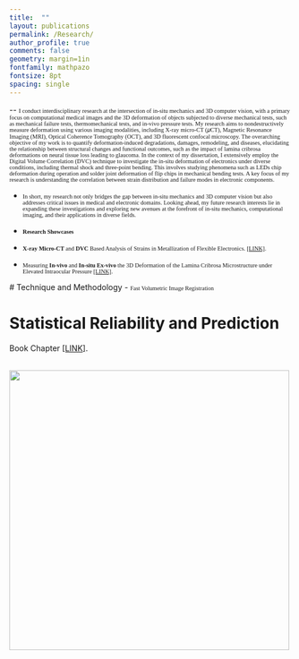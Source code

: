 ```yaml
---
title:  ""
layout: publications
permalink: /Research/
author_profile: true
comments: false
geometry: margin=1in
fontfamily: mathpazo
fontsize: 8pt
spacing: single
---
```


-- <span style="font-family:Times New Roman; font-size:0.75em;"> I conduct interdisciplinary research at the intersection of in-situ mechanics and 3D computer vision, with a primary focus on computational medical images and the 3D deformation of objects subjected to diverse mechanical tests, such as mechanical failure tests, thermomechanical tests, and in-vivo pressure tests. My research aims to nondestructively measure deformation using various imaging modalities, including X-ray micro-CT (𝜇CT), Magnetic Resonance Imaging (MRI), Optical Coherence Tomography (OCT), and 3D fluorescent confocal microscopy. The overarching objective of my work is to quantify deformation-induced degradations, damages, remodeling, and diseases, elucidating the relationship between structural changes and functional outcomes, such as the impact of lamina cribrosa deformations on neural tissue loss leading to glaucoma. In the context of my dissertation, I extensively employ the Digital Volume Correlation (DVC) technique to investigate the in-situ deformation of electronics under diverse conditions, including thermal shock and three-point bending. This involves studying phenomena such as LEDs chip deformation during operation and solder joint deformation of flip chips in mechanical bending tests. A key focus of my research is understanding the correlation between strain distribution and failure modes in electronic components.  </span>
- <span style="font-family:Times New Roman; font-size:0.75em;"> In short, my research not only bridges the gap between in-situ mechanics and 3D computer vision but also addresses critical issues in medical and electronic domains. Looking ahead, my future research interests lie in expanding these investigations and exploring new avenues at the forefront of in-situ mechanics, computational imaging, and their applications in diverse fields.</span>

- <span style="font-family:Times New Roman; font-size:0.75em;"> <b> Research Showcases </b> </span>
- <span style="font-family:Times New Roman; font-size:0.75em;"> <b>X-ray Micro-CT</b> and <b>DVC</b> Based Analysis of Strains in Metallization of Flexible Electronics. <a href="https://docs.google.com/viewer?url=https://raw.githubusercontent.com/jzw0025/jzw0025.github.io/main/_pdfs/p1.pdf">[LINK]</a>.</span>
- <span style="font-family:Times New Roman; font-size:0.75em;"> Measuring <b>In-vivo</b> and <b>In-situ Ex-vivo</b> the 3D Deformation of the Lamina Cribrosa Microstructure under Elevated Intraocular Pressure <a href="https://docs.google.com/viewer?url=https://raw.githubusercontent.com/jzw0025/jzw0025.github.io/main/_pdfs/p2.pdf">[LINK]</a>.</p>

</body>
# Technique and Methodology
- <span style="font-family:Times New Roman; font-size:0.75em;"> Fast Volumetric Image Registration </span>
<body>


# Statistical Reliability and Prediction
<body>
<p> Book Chapter <a href="https://docs.google.com/viewer?url=https://raw.githubusercontent.com/jzw0025/jzw0025.github.io/main/_pdfs/book_2022.pdf">[LINK]</a>.</p>
</body>

 <p> &nbsp; &nbsp; &nbsp; &nbsp; <img src="https://raw.githubusercontent.com/jzw0025/jzw0025.github.io/main/_imgs/meter.gif" width="500"> </p>
